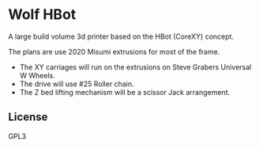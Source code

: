 Wolf HBot
============

A large build volume 3d printer based on the HBot (CoreXY) concept.

The plans are use 2020 Misumi extrusions for most of the frame.

* The XY carriages will run on the extrusions on Steve Grabers Universal W Wheels.
* The drive will use #25 Roller chain.
* The Z bed lifting mechanism will be a scissor Jack arrangement.


License
-------
GPL3